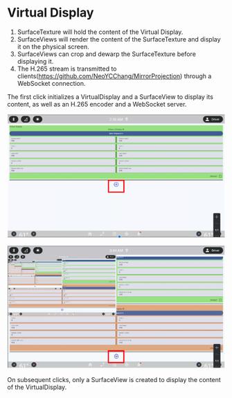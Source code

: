 # Virtual Display
1.  SurfaceTexture will hold the content of the Virtual Display.
2.  SurfaceViews will render the content of the SurfaceTexture and display it on the physical screen.
3.  SurfaceViews can crop and dewarp the SurfaceTexture before displaying it.
4.  The H.265 stream is transmitted to clients(https://github.com/NeoYCChang/MirrorProjection) through a WebSocket connection.

The first click initializes a VirtualDisplay and a SurfaceView to display its content, as well as an H.265 encoder and a WebSocket server.

![Before_click.png](https://github.com/NeoYCChang/VirtualDisplay/blob/master/IMG/Before_click.png)

![After_click.png](https://github.com/NeoYCChang/VirtualDisplay/blob/master/IMG/After_click.png)

On subsequent clicks, only a SurfaceView is created to display the content of the VirtualDisplay.
